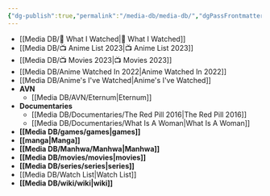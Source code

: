 ```yaml
---
{"dg-publish":true,"permalink":"/media-db/media-db/","dgPassFrontmatter":true,"noteIcon":"1","created":"2023-11-14T21:08:35.963+05:30","updated":"2023-12-18T18:44:24.037+05:30"}
---
```




- [[Media DB/👀 What I Watched\|👀 What I Watched]]
- [[Media DB/📺 Anime List 2023\|📺 Anime List 2023]]
- [[Media DB/📺 Movies 2023\|📺 Movies 2023]]
- [[Media DB/Anime Watched In 2022\|Anime Watched In 2022]]
- [[Media DB/Anime's I've Watched\|Anime's I've Watched]]
- **AVN**
	- [[Media DB/AVN/Eternum\|Eternum]]
- **Documentaries**
	- [[Media DB/Documentaries/The Red Pill 2016\|The Red Pill 2016]]
	- [[Media DB/Documentaries/What Is A Woman\|What Is A Woman]]
- **[[Media DB/games/games\|games]]**
- **[[manga\|Manga]]**
- **[[Media DB/Manhwa/Manhwa\|Manhwa]]**
- **[[Media DB/movies/movies\|movies]]**
- **[[Media DB/series/series\|series]]**
- [[Media DB/Watch List\|Watch List]]
- **[[Media DB/wiki/wiki\|wiki]]**


